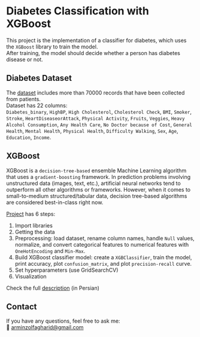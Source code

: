 # Diabetes Classification with XGBoost
This project is the implementation of a classifier for diabetes, which uses the ```XGBoost``` library to train the model.</br>
After training, the model should decide whether a person has diabetes disease or not.

## Diabetes Dataset
The [dataset](https://github.com/arminZolfaghari/Data-Mining-XGBoost/blob/main/diabetes.csv) includes more than 70000 records that have been collected from patients. </br>
Dataset has 22 columns: </br>
`Diabetes_binary`, `HighBP`, `High Cholesterol`, `Cholesterol Check`, `BMI`, `Smoker`,
`Stroke`, `HeartDiseaseorAttack`, `Physical Activity`, `Fruits`, `Veggies`, `Heavy Alcohol Consumption`,
`Any Health Care`, `No Doctor because of Cost`, `General Health`, `Mental Health`, `Physical Health`, `Difficulty Walking`, `Sex`, `Age`, `Education`, `Income`.
</br>

## XGBoost
XGBoost is a ```decision-tree-based``` ensemble Machine Learning algorithm that uses a ```gradient-boosting``` framework.
In prediction problems involving unstructured data (images, text, etc.), artificial neural networks tend to outperform all other algorithms or frameworks.
However, when it comes to small-to-medium structured/tabular data, decision tree-based algorithms are considered best-in-class right now.

[Project](https://github.com/arminZolfaghari/Data-Mining-XGBoost/blob/main/DM_XGBoost.ipynb) has 6 steps:
1. Import libraries
2. Getting the data
3. Preprocessing: load dataset, rename column names, handle ```Null``` values, normalize, and convert categorical features to numerical features with ```OneHotEncoding``` and ```Min-Max```.
4. Build XGBoost classifier model: create a ```XGBClassifier```, train the model, print accuracy, plot ```confusion_matrix```, and plot ```precision-recall``` curve.
5. Set hyperparameters (use GridSearchCV)
6. Visualization

Check the full [description](https://github.com/arminZolfaghari/Data-Mining-XGBoost/blob/main/DataMining_Project.pdf) (in Persian)
</br>
## Contact
If you have any questions, feel free to ask me: </br>
:envelope_with_arrow:		arminzolfagharid@gmail.com
